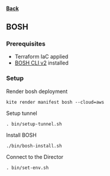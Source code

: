 #### [Back](../README.md)

## BOSH

### Prerequisites

- Terraform IaC applied
- [BOSH CLI v2](https://bosh.io/docs/cli-v2.html#install) installed

### Setup

Render bosh deployment
```
kite render manifest bosh --cloud=aws
```

Setup tunnel
```
. bin/setup-tunnel.sh
```

Install BOSH
```
./bin/bosh-install.sh
```

Connect to the Director
```
. bin/set-env.sh

```
